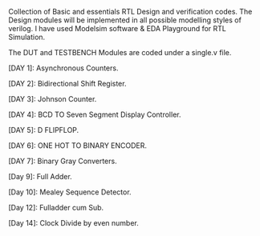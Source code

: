 Collection of Basic and essentials RTL Design and verification codes.
The Design modules will be implemented in all possible modelling styles of verilog.
I have used Modelsim software & EDA Playground for RTL Simulation.



The DUT and TESTBENCH Modules are coded under a single.v file.

[DAY 1]: Asynchronous Counters.

[DAY 2]: Bidirectional Shift Register.

[DAY 3]: Johnson Counter.

[DAY 4]: BCD TO Seven Segment Display Controller.

[DAY 5]: D FLIPFLOP.

[DAY 6]: ONE HOT TO BINARY ENCODER.

[DAY 7]: Binary Gray Converters.

[DAY 8]: Ringcounters.

[Day 9]:  Full Adder.

[Day 10]: Mealey Sequence Detector.

[Day 11]:  Decoder.

[Day 12]: Fulladder cum Sub.

[Day 13]: Mod-N-Counters.

[Day 14]: Clock Divide by even number.

